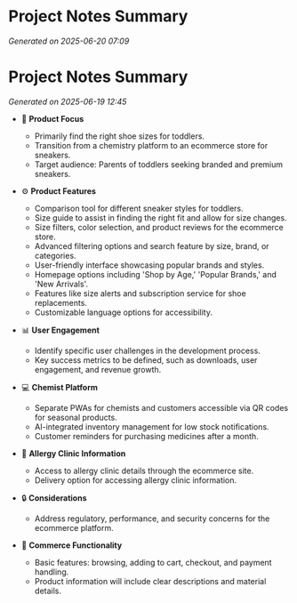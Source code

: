 # Project Notes Summary

*Generated on 2025-06-20 07:09*

# Project Notes Summary

*Generated on 2025-06-19 12:45*

- 📌 **Product Focus**
  - Primarily find the right shoe sizes for toddlers.
  - Transition from a chemistry platform to an ecommerce store for sneakers.
  - Target audience: Parents of toddlers seeking branded and premium sneakers.

- ⚙️ **Product Features**
  - Comparison tool for different sneaker styles for toddlers.
  - Size guide to assist in finding the right fit and allow for size changes.
  - Size filters, color selection, and product reviews for the ecommerce store.
  - Advanced filtering options and search feature by size, brand, or categories.
  - User-friendly interface showcasing popular brands and styles.
  - Homepage options including 'Shop by Age,' 'Popular Brands,' and 'New Arrivals'.
  - Features like size alerts and subscription service for shoe replacements.
  - Customizable language options for accessibility.

- 📊 **User Engagement**
  - Identify specific user challenges in the development process.
  - Key success metrics to be defined, such as downloads, user engagement, and revenue growth.
  
- 💻 **Chemist Platform**
  - Separate PWAs for chemists and customers accessible via QR codes for seasonal products.
  - AI-integrated inventory management for low stock notifications.
  - Customer reminders for purchasing medicines after a month.

- 🏥 **Allergy Clinic Information**
  - Access to allergy clinic details through the ecommerce site.
  - Delivery option for accessing allergy clinic information.

- 🔒 **Considerations**
  - Address regulatory, performance, and security concerns for the ecommerce platform.
  
- 🛒 **Commerce Functionality**
  - Basic features: browsing, adding to cart, checkout, and payment handling.
  - Product information will include clear descriptions and material details.